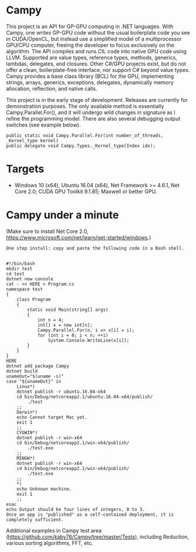 # Campy

This project is an API for GP-GPU computing in .NET languages. With Campy, one writes GP-GPU code
without the usual boilerplate code you see in CUDA/OpenCL, but instead use a simplified model of a multiprocessor GPU/CPU computer,
freeing the developer to focus exclusively on the algorithm. 
The API compiles and runs CIL code into native GPU code using LLVM. Supported are value types,
reference types, methods, generics, lambdas, delegates, and closures. Other C#/GPU projects exist,
but do not offer a clean, boilerplate-free interface, nor support C# beyond value types. Campy provides
a base class library (BCL) for the GPU, implementing strings, arrays, generics, exceptions, delegates,
dynamically memory allocation, reflection, and native calls.

This project is in the early stage of development. Releases are currently for demonstration purposes.
The only available method is essentially Campy.Parallel.For(), and it will undergo wild changes in signature
as I refine the programming model. There are also several debugging output
switches (see example below).

~~~~
public static void Campy.Parallel.For(int number_of_threads, _Kernel_type kernel)
public delegate void Campy.Types._Kernel_type(Index idx);
~~~~

# Targets

* Windows 10 (x64), Ubuntu 16.04 (x64), Net Framework >= 4.6.1, Net Core 2.0; CUDA GPU Toolkit 9.1.85; Maxwell or better GPU.

# Campy under a minute #
(Make sure to install Net Core 2.0, https://www.microsoft.com/net/learn/get-started/windows.)
~~~~
One step install: copy and paste the following code in a Bash shell.


#!/bin/bash
mkdir test
cd test
dotnet new console
cat - << HERE > Program.cs
namespace test
{
    class Program
    {
        static void Main(string[] args)
        {
            int n = 4;
            int[] x = new int[n];
            Campy.Parallel.For(n, i => x[i] = i);
            for (int i = 0; i < n; ++i)
                System.Console.WriteLine(x[i]);
        }
    }
}
HERE
dotnet add package Campy
dotnet build
unameOut="$(uname -s)"
case "${unameOut}" in
    Linux*)
	dotnet publish -r ubuntu.16.04-x64
	cd bin/Debug/netcoreapp2.1/ubuntu.16.04-x64/publish/
        ./test
	;;
    Darwin*)
	echo Cannot target Mac yet.
	exit 1
	;;
    CYGWIN*)
	dotnet publish -r win-x64
	cd bin/Debug/netcoreapp2.1/win-x64/publish/
        ./test.exe
	;;
    MINGW*)
	dotnet publish -r win-x64
	cd bin/Debug/netcoreapp2.1/win-x64/publish/
        ./test.exe
	;;
    *)
	echo Unknown machine.
	exit 1
	;;
esac
echo Output should be four lines of integers, 0 to 3.
Once an app is "published" as a self-contained deployment, it is completely sufficient.
~~~~


Additional examples in Campy test area (https://github.com/kaby76/Campy/tree/master/Tests), including Reduction, various sorting algorithms, FFT, etc.
 
